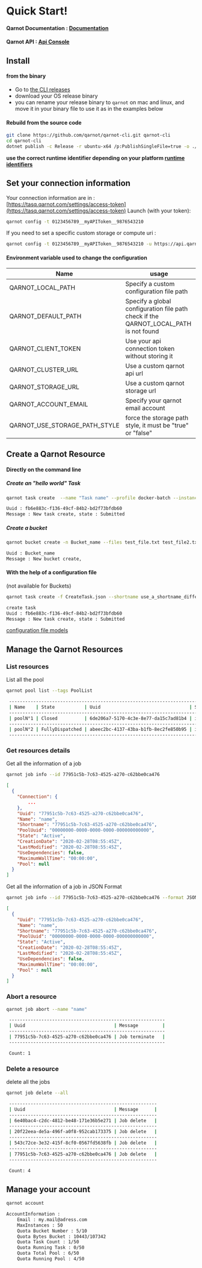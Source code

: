 # Quick Start!

#### Qarnot Documentation : [Documentation](https://qarnot.com/documentation)
#### Qarnot API : [Api Console](https://tasq.qarnot.com)

## Install

#### from the binary

* Go to [the CLI releases](https://github.com/qarnot/qarnot-cli/releases)
* download your OS release binary
* you can rename your release binary to `qarnot` on mac and linux, and move it in your binary file to use it as in the examples below

#### Rebuild from the source code

```bash
git clone https://github.com/qarnot/qarnot-cli.git qarnot-cli
cd qarnot-cli
dotnet publish -c Release -r ubuntu-x64 /p:PublishSingleFile=true -o ./your/dest/folder/bin
```
__use the correct runtime identifier depending on your platform [runtime identifiers](https://docs.microsoft.com/fr-fr/dotnet/core/rid-catalog)__

## Set your connection information
Your connection information are in : [https://tasq.qarnot.com/settings/access-token](https://tasq.qarnot.com/settings/access-token)
Launch (with your token):
```bash
qarnot config -t 0123456789__myAPIToken__9876543210
```

If you need to set a specific custom storage or compute uri :
```bash
qarnot config -t 0123456789__myAPIToken__9876543210 -u https://api.qarnot.com -s https://storage.qarnot.com -f true
```

#### Environment variable used to change the configuration

| Name | usage |
| - | - |
| QARNOT_LOCAL_PATH | Specify a custom configuration file path |
| QARNOT_DEFAULT_PATH | Specify a global configuration file path check if the QARNOT_LOCAL_PATH is not found |
| QARNOT_CLIENT_TOKEN | Use your api connection token without storing it |
| QARNOT_CLUSTER_URL | Use a custom qarnot api url |
| QARNOT_STORAGE_URL | Use a custom qarnot storage url |
| QARNOT_ACCOUNT_EMAIL | Specify your qarnot email account |
| QARNOT_USE_STORAGE_PATH_STYLE | force the storage path style, it must be "true" or "false" |

## Create a Qarnot Resource

#### Directly on the command line

##### Create an "hello world" Task
```bash
qarnot task create  --name "Task name" --profile docker-batch --instance 4 --constants "DOCKER_CMD=echo hello world"
```

```bash
Uuid : fb6e883c-f136-49cf-84b2-bd2f73bfdb60
Message : New task create, state : Submitted
```

##### Create a bucket
```bash
qarnot bucket create -n Bucket_name --files test_file.txt test_file2.txt
```
```bash
Uuid : Bucket_name
Message : New bucket create,
```


#### With the help of a configuration file
(not available for Buckets)
```bash
qarnot task create -f CreateTask.json --shortname use_a_shortname_different_to_the_file_shortname
```
```bash
create task
Uuid : fb6e883c-f136-49cf-84b2-bd2f73bfdb60
Message : New task create, state : Submitted
```


[configuration file models](fileCreate.md)

## Manage the Qarnot Resources

### List resources

List all the pool
```bash
qarnot pool list --tags PoolList
```

```bash
 ------------------------------------------------------------------------------------------------------------
 | Name    | State           | Uuid                                 | Shortname  | Profile      | NodeCount |
 ------------------------------------------------------------------------------------------------------------
 | poolN°1 | Closed          | 6de206a7-5170-4c3e-8e77-da15c7ad81b4 | id-1       | docker-batch | 2         |
 ------------------------------------------------------------------------------------------------------------
 | poolN°2 | FullyDispatched | abeec2bc-4137-43ba-b1fb-8ec2fe850b95 | id-2       | docker-batch | 10        |
 ------------------------------------------------------------------------------------------------------------

```

### Get resources details

Get all the information of a job
```bash
qarnot job info --id 77951c5b-7c63-4525-a270-c62bbe0ca476
```
```json
[
  {
    "Connection": {
        ...
    },
    "Uuid": "77951c5b-7c63-4525-a270-c62bbe0ca476",
    "Name": "name",
    "Shortname": "77951c5b-7c63-4525-a270-c62bbe0ca476",
    "PoolUuid": "00000000-0000-0000-0000-000000000000",
    "State": "Active",
    "CreationDate": "2020-02-28T08:55:45Z",
    "LastModified": "2020-02-28T08:55:45Z",
    "UseDependencies": false,
    "MaximumWallTime": "00:00:00",
    "Pool": null
  }
]
```

Get all the information of a job in JSON Format
```bash
qarnot job info --id 77951c5b-7c63-4525-a270-c62bbe0ca476 --format JSON
```
```json
[
  {
    "Uuid": "77951c5b-7c63-4525-a270-c62bbe0ca476",
    "Name": "name",
    "Shortname": "77951c5b-7c63-4525-a270-c62bbe0ca476",
    "PoolUuid": "00000000-0000-0000-0000-000000000000",
    "State": "Active",
    "CreationDate": "2020-02-28T08:55:45Z",
    "LastModified": "2020-02-28T08:55:45Z",
    "UseDependencies": false,
    "MaximumWallTime": "00:00:00",
    "Pool" : null
  }
]
```

### Abort a resource

```bash
qarnot job abort --name "name"
```
```bash
 ----------------------------------------------------------
 | Uuid                                 | Message         |
 ----------------------------------------------------------
 | 77951c5b-7c63-4525-a270-c62bbe0ca476 | Job terminate   |
 ----------------------------------------------------------

 Count: 1

```

### Delete a resource

delete all the jobs

```bash
qarnot job delete --all
```
```bash
 -------------------------------------------------------
 | Uuid                                 | Message      |
 -------------------------------------------------------
 | 6e40bac4-c2dc-4812-be48-171e36b5e271 | Job delete   |
 -------------------------------------------------------
 | 20f22eea-de5a-496f-a0f8-952cab173375 | Job delete   |
 -------------------------------------------------------
 | 543c72ce-3e32-415f-8cf0-0567fd5638fb | Job delete   |
 -------------------------------------------------------
 | 77951c5b-7c63-4525-a270-c62bbe0ca476 | Job delete   |
 -------------------------------------------------------

 Count: 4
```

## Manage your account

```bash
qarnot account
```
```bash
AccountInformation :
    Email : my.mail@adress.com
    MaxInstances : 50
    Quota Bucket Number : 5/10
    Quota Bytes Bucket : 10443/107342
    Quota Task Count : 1/50
    Quota Running Task : 0/50
    Quota Total Pool : 6/50
    Quota Running Pool : 4/50
```
